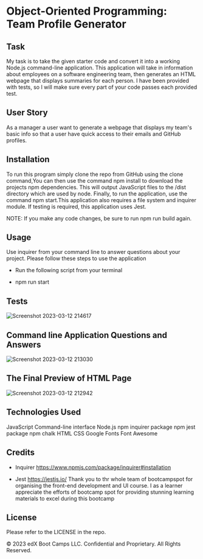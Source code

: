 #  Object-Oriented Programming: Team Profile Generator

##  Task

My task is to take the given starter code and convert it into a working Node.js command-line application. This application will take in information about employees on a software engineering team, then generates an HTML webpage that displays summaries for each person. I have been provided with tests, so  I will make sure every part of your code passes each provided test.

## User Story

As a manager a user want to generate a webpage that displays my team's basic info so that a user have quick access to their emails and GitHub profiles.

## Installation

To run this program simply clone the repo from GitHub using the clone command,You can then use the command npm install to download the projects npm dependencies. This will output JavaScript files to the /dist directory which are used by node. Finally, to run the application, use the command npm start.This application also requires a file system and inquirer module. If testing is required, this application uses Jest.

NOTE: If you make any code changes, be sure to run npm run build again.

## Usage
Use inquirer from your command line to answer questions about your project.
Please follow these steps to use the application

- Run the following script from your terminal

- npm run start

## Tests

![Screenshot 2023-03-12 214617](https://user-images.githubusercontent.com/113493756/224575408-5a868b51-766f-474f-afc8-7895076f3f98.png)

## Command line Application Questions and Answers 

![Screenshot 2023-03-12 213030](https://user-images.githubusercontent.com/113493756/224575428-685e02de-d410-41c6-a947-d0feb56827b1.png)

## The Final Preview of HTML Page 

![Screenshot 2023-03-12 212942](https://user-images.githubusercontent.com/113493756/224575445-d4b1b186-f59a-4f22-ac82-cc188ac5b556.png)

## Technologies Used

JavaScript
Command-line interface
Node.js
npm inquirer package
npm jest package
npm chalk
HTML
CSS
Google Fonts
Font Awesome

## Credits

- Inquirer 
https://www.npmjs.com/package/inquirer#installation

- Jest https://jestjs.io/
Thank you to thr whole team of bootcampspot for organising the front-end development and UI course. I as a learner appreciate the efforts of bootcamp spot for providing stunning learning materials to excel during this bootcamp

## License
Please refer to the LICENSE in the repo.

© 2023 edX Boot Camps LLC. Confidential and Proprietary. All Rights Reserved.
